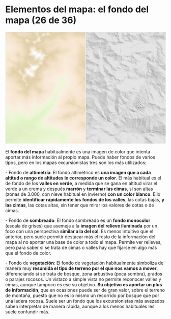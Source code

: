 # Elementos del mapa: el fondo del mapa (26 de 36)

![Fondo mapa](img/Fondo.jpg)

El **fondo del mapa** habitualmente es una imagen de color que intenta aportar más información al propio mapa. Puede haber fondos de varios tipos, pero en los mapas excursionistas tres son los más utilizados:

\- Fondo de **altimetría**: El fondo altimétrico es **una imagen que a cada altitud o rango de altitudes le corresponde un color**. El más habitual es el de fondo de los **valles en verde**, a medida que se gana en altitud virar el verde a un crema y después **marrón** y **terminar las cimas**, si son altas (zonas de 3.000, con nieve habitual en invierno) **con un color blanco**. Ello permite **identificar rápidamente los** **fondos de los valles**, las cotas bajas, **y las cimas**, las cotas altas, sin tener que mirar los valores de cotas o de cimas. 

\- Fondo de **sombreado**: El fondo sombreado es un **fondo monocolor** (escala de grises) que asemeja a la **imagen del relieve iluminada** por un foco con una perspectiva **similar a la del sol**. Es menos intuitivo que el anterior, pero suele permitir destacar más el resto de la información del mapa al no aportar una base de color a todo el mapa. Permite ver relieves, pero para saber si se trata de cimas o valles hay que fijarse en algo más que el fondo de color.

\- Fondo de **vegetación**: El fondo de vegetación habitualmente simboliza de manera muy **resumida el tipo de terreno por el que nos vamos a mover**, diferenciando si se trata de bosque, zona arbustiva (poca sombra), prados o parajes rocosos. Un vistazo a simple vista no permite reconocer valles y cimas, aunque tampoco es ese su objetivo. **Su objetivo es aportar un plus de información**, que en ocasiones puede ser de gran valor, sobre el terreno de montaña, puesto que no es lo mismo un recorrido por bosque que por una ladera rocosa. Suele ser un fondo que los excursionistas más avezados saben interpretar de manera rápida, aunque a los menos habituales les suele confundir más.

